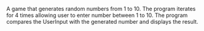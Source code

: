 A game that generates random numbers from 1 to 10.
The program iterates for 4 times allowing user to enter number between 1 to 10.
The program compares the UserInput with the generated number and displays the result.
